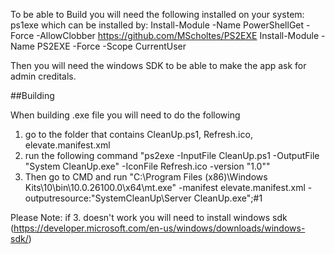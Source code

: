 To be able to Build you will need the following installed on your system:
ps1exe which can be installed by: Install-Module -Name PowerShellGet -Force -AllowClobber
https://github.com/MScholtes/PS2EXE
Install-Module -Name PS2EXE -Force -Scope CurrentUser


Then you will need the windows SDK to be able to make the app ask for admin creditals.

##Building

When building .exe file you will need to do the following
1. go to the folder that contains CleanUp.ps1, Refresh.ico, elevate.manifest.xml
2. run the following command "ps2exe -InputFile CleanUp.ps1 -OutputFile "System CleanUp.exe" -IconFile Refresh.ico -version "1.0""
3. Then go to CMD and run "C:\Program Files (x86)\Windows Kits\10\bin\10.0.26100.0\x64\mt.exe" -manifest elevate.manifest.xml -outputresource:"SystemCleanUp\Server CleanUp.exe";#1

Please Note: if 3. doesn't work you will need to install windows sdk (https://developer.microsoft.com/en-us/windows/downloads/windows-sdk/)